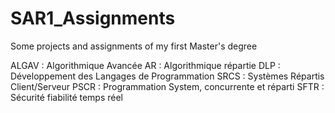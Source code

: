 # SAR1_Assignments

Some projects and assignments of my first Master's degree

ALGAV : Algorithmique Avancée 
AR : Algorithmique répartie
DLP : Développement des Langages de Programmation
SRCS :  Systèmes Répartis Client/Serveur
PSCR : Programmation System, concurrente et réparti
SFTR : Sécurité fiabilité temps réel
